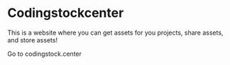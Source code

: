 # Codingstockcenter
This is a website where you can get assets for you projects, share assets, and store assets! 

Go to codingstock.center
